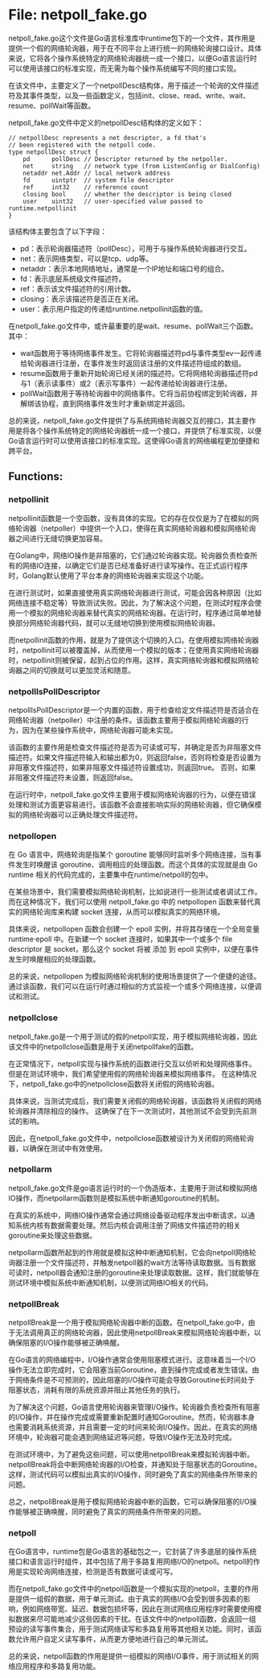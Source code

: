 # File: netpoll_fake.go

netpoll_fake.go这个文件是Go语言标准库中runtime包下的一个文件，其作用是提供一个假的网络轮询器，用于在不同平台上进行统一的网络轮询接口设计。具体来说，它将各个操作系统特定的网络轮询器统一成一个接口，以便Go语言运行时可以使用该接口的标准实现，而无需为每个操作系统编写不同的接口实现。

在该文件中，主要定义了一个netpollDesc结构体，用于描述一个轮询的文件描述符及其事件类型，以及一些函数定义，包括init、close、read、write、wait、resume、pollWait等函数。

netpoll_fake.go文件中定义的netpollDesc结构体的定义如下：

```
// netpollDesc represents a net descriptor, a fd that's
// been registered with the netpoll code.
type netpollDesc struct {
    pd      pollDesc // Descriptor returned by the netpoller.
    net     string   // network type (from ListenConfig or DialConfig)
    netaddr net.Addr // local network address
    fd      uintptr  // system file descriptor
    ref     int32    // reference count
    closing bool     // whether the descriptor is being closed
    user    uint32   // user-specified value passed to runtime.netpollinit
}
```

该结构体主要包含了以下字段：

* pd：表示轮询器描述符（pollDesc），可用于与操作系统轮询器进行交互。
* net：表示网络类型，可以是tcp、udp等。
* netaddr：表示本地网络地址，通常是一个IP地址和端口号的组合。
* fd：表示底层系统级文件描述符。
* ref：表示该文件描述符的引用计数。
* closing：表示该描述符是否正在关闭。
* user：表示用户指定的传递给runtime.netpollinit函数的值。

在netpoll_fake.go文件中，或许最重要的是wait、resume、pollWait三个函数。其中：

* wait函数用于等待网络事件发生。它将轮询器描述符pd与事件类型ev一起传递给轮询器进行注册，在事件发生时返回该注册的文件描述符组成的数组。
* resume函数用于重新开始轮询已经关闭的描述符。它将网络轮询器描述符pd与1（表示读事件）或2（表示写事件）一起传递给轮询器进行注册。
* pollWait函数用于等待轮询器中的网络事件。它将当前协程绑定到轮询器，并解绑该协程，直到网络事件发生时才重新绑定并返回。

总的来说，netpoll_fake.go文件提供了与系统网络轮询器交互的接口，其主要作用是将各个操作系统特定的网络轮询器统一成一个接口，并提供了标准实现，以便Go语言运行时可以使用该接口的标准实现。这使得Go语言的网络编程更加便捷和跨平台。

## Functions:

### netpollinit

netpollinit函数是一个空函数，没有具体的实现。它的存在仅仅是为了在模拟的网络轮询器（netpoller）中提供一个入口，使得在真实网络轮询器和模拟网络轮询器之间进行无缝切换更加容易。

在Golang中，网络IO操作是非阻塞的，它们通过轮询器实现。轮询器负责检查所有的网络IO连接，以确定它们是否已经准备好进行读写操作。在正式运行程序时，Golang默认使用了平台本身的网络轮询器来实现这个功能。

在进行测试时，如果直接使用真实网络轮询器进行测试，可能会因各种原因（比如网络连接不稳定等）导致测试失败。因此，为了解决这个问题，在测试时程序会使用一个模拟的网络轮询器来替代真实的网络轮询器。在运行时，程序通过简单地替换部分网络轮询器代码，就可以无缝地切换到使用模拟网络轮询器。

而netpollinit函数的作用，就是为了提供这个切换的入口。在使用模拟网络轮询器时，netpollinit可以被覆盖掉，从而使用一个模拟的版本；在使用真实网络轮询器时，netpollinit则被保留，起到占位的作用。这样，真实网络轮询器和模拟网络轮询器之间的切换就可以更加灵活和随意。



### netpollIsPollDescriptor

netpollIsPollDescriptor是一个内置的函数，用于检查给定文件描述符是否适合在网络轮询器（netpoller）中注册的条件。该函数主要用于模拟网络轮询器的行为，因为在某些操作系统中，网络轮询器可能未实现。

该函数的主要作用是检查文件描述符是否为可读或可写，并确定是否为非阻塞文件描述符。如果文件描述符输入和输出都为0，则返回false，否则将检查是否设置为非阻塞文件描述符，如果非阻塞文件描述符设置成功，则返回true。 否则，如果非阻塞文件描述符未设置，则返回false。

在运行时中，netpoll_fake.go文件主要用于模拟网络轮询器的行为，以便在错误处理和测试方面更容易进行。该函数不会直接影响实际的网络轮询器，但它确保模拟的网络轮询器可以正确处理文件描述符。



### netpollopen

在 Go 语言中，网络轮询是指某个 goroutine 能够同时监听多个网络连接，当有事件发生时唤醒该 goroutine、调用相应的处理函数。而这个具体的实现就是由 Go runtime 相关的代码完成的，主要集中在runtime/netpoll的包中。

在某些场景中，我们需要模拟网络轮询机制，比如说进行一些测试或者调试工作。而在这种情况下，我们可以使用 netpoll_fake.go 中的 netpollopen 函数来替代真实的网络轮询库来构建 socket 连接，从而可以模拟真实的网络环境。

具体来说，netpollopen 函数会创建一个 epoll 实例，并将其存储在一个全局变量 runtime·epoll 中。在新建一个 socket 连接时，如果其中一个或多个 file descriptor 是 socket，那么这个 socket 将被 添加 到 epoll 实例中，以便在事件发生时唤醒相应的处理函数。

总的来说，netpollopen 为模拟网络轮询机制的使用场景提供了一个便捷的途径。通过该函数，我们可以在运行时通过相似的方式监视一个或多个网络连接，以便调试和测试。



### netpollclose

netpoll_fake.go是一个用于测试的假的netpoll实现，用于模拟网络轮询器，因此该文件中的netpollclose函数是用于关闭netpollfake的函数。

在正常情况下，netpoll实现与操作系统的函数进行交互以侦听和处理网络事件。 但是在测试环境中，我们希望使用假的网络轮询器来模拟网络事件。 在这种情况下，netpoll_fake.go中的netpollclose函数将关闭假的网络轮询器。

具体来说，当测试完成后，我们需要关闭假的网络轮询器，该函数将关闭假的网络轮询器并清除相应的操作。 这确保了在下一次测试时，其他测试不会受到先前测试的影响。

因此，在netpoll_fake.go文件中，netpollclose函数被设计为关闭假的网络轮询器，以确保在测试中有效使用。



### netpollarm

netpoll_fake.go文件是go语言运行时的一个伪造版本，主要用于测试和模拟网络IO操作，而netpollarm函数则是模拟系统中断通知goroutine的机制。

在真实的系统中，网络IO操作通常会通过网络设备驱动程序发出中断请求，以通知系统内核有数据需要处理。然后内核会调用注册了网络文件描述符的相关goroutine来处理这些数据。

netpollarm函数所起到的作用就是模拟这种中断通知机制，它会向netpoll网络轮询器注册一个文件描述符，并触发netpoll器的wait方法等待读取数据。当有数据可读时，netpoll器会通知注册的goroutine来处理读取数据。这样，我们就能够在测试环境中模拟系统中断通知机制，以便测试网络IO相关的代码。



### netpollBreak

netpollBreak是一个用于模拟网络轮询器中断的函数。在netpoll_fake.go中，由于无法调用真正的网络轮询器，因此使用netpollBreak来模拟网络轮询器中断，以确保阻塞的I/O操作能够被正确唤醒。

在Go语言的网络编程中，I/O操作通常会使用阻塞模式进行。这意味着当一个I/O操作无法立即完成时，它会阻塞当前Goroutine，直到操作完成或者发生错误。由于网络条件是不可预测的，因此阻塞的I/O操作可能会导致Goroutine长时间处于阻塞状态，消耗有限的系统资源并阻止其他任务的执行。

为了解决这个问题，Go语言使用轮询器来管理I/O操作。轮询器负责检查所有阻塞的I/O操作，并在操作完成或需要重新配置时通知Goroutine。然而，轮询器本身也需要消耗系统资源，并且需要一定的时间来轮询I/O操作。因此，在真实的网络环境中，轮询器可能会遇到网络延迟等问题，导致I/O操作无法及时完成。

在测试环境中，为了避免这些问题，可以使用netpollBreak来模拟轮询器中断。netpollBreak将会中断网络轮询器的I/O检查，并通知处于阻塞状态的Goroutine。这样，测试代码可以模拟出真实的I/O操作，同时避免了真实的网络条件所带来的问题。

总之，netpollBreak是用于模拟网络轮询器中断的函数，它可以确保阻塞的I/O操作能够被正确唤醒，同时避免了真实的网络条件所带来的问题。



### netpoll

在Go语言中，runtime包是Go语言的基础包之一，它封装了许多底层的操作系统接口和语言运行时组件，其中包括了用于多路复用网络I/O的netpoll。netpoll的作用是实现轮询网络连接，检测是否有数据可读或可写。

而在netpoll_fake.go文件中的netpoll函数是一个模拟实现的netpoll，主要的作用是提供一组假的数据，用于单元测试。由于真实的网络I/O会受到很多因素的影响，例如网络带宽、延迟、数据包损坏等，因此在测试网络应用程序时需要使用模拟数据来尽可能地减少这些因素的干扰。在该文件中的netpoll函数，会返回一组预设的读写事件集合，用于测试网络读写和多路复用等其他相关功能。同时，该函数允许用户自定义读写事件，从而更方便地进行自己的单元测试。

总的来说，netpoll函数的作用是提供一组模拟的网络I/O事件，用于测试相关的网络应用程序和多路复用功能。



